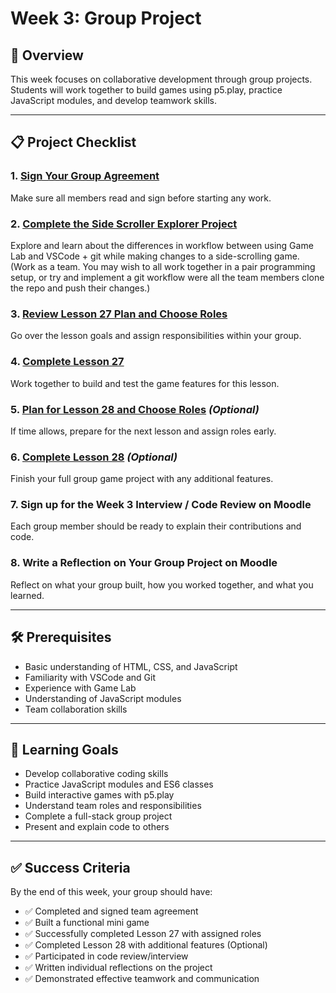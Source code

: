 # Week 3: Group Project

## 🎯 Overview

This week focuses on collaborative development through group projects. Students will work together to build games using p5.play, practice JavaScript modules, and develop teamwork skills.

---

## 📋 Project Checklist

### 1. **[Sign Your Group Agreement](./TEAM_AGREEMENT.md)**
Make sure all members read and sign before starting any work.

### 2. **[Complete the Side Scroller Explorer Project](https://github.com/rmccrear/side-scroller-explorer)**
Explore and learn about the differences in workflow between using Game Lab and VSCode + git while making changes to a side-scrolling game. (Work as a team. You may wish to all work together in a pair programming setup, or try and implement a git workflow were all the team members clone the repo and push their changes.)

### 3. **[Review Lesson 27 Plan and Choose Roles](./lesson-27/TEAM-ROLES.md)**
Go over the lesson goals and assign responsibilities within your group.

### 4. **[Complete Lesson 27](./lesson-27/lesson-27.md)**
Work together to build and test the game features for this lesson.

### 5. **[Plan for Lesson 28 and Choose Roles](./lesson-28/TEAM-ROLES.md)** *(Optional)*
If time allows, prepare for the next lesson and assign roles early.

### 6. **[Complete Lesson 28](./lesson-28/lesson-28.md)** *(Optional)*
Finish your full group game project with any additional features.

### 7. **Sign up for the Week 3 Interview / Code Review on Moodle**
Each group member should be ready to explain their contributions and code.

### 8. **Write a Reflection on Your Group Project on Moodle**
Reflect on what your group built, how you worked together, and what you learned.

---

## 🛠️ Prerequisites

* Basic understanding of HTML, CSS, and JavaScript
* Familiarity with VSCode and Git
* Experience with Game Lab
* Understanding of JavaScript modules
* Team collaboration skills

---

## 🎯 Learning Goals

* Develop collaborative coding skills
* Practice JavaScript modules and ES6 classes
* Build interactive games with p5.play
* Understand team roles and responsibilities
* Complete a full-stack group project
* Present and explain code to others

---

## ✅ Success Criteria

By the end of this week, your group should have:

* ✅ Completed and signed team agreement
* ✅ Built a functional mini game
* ✅ Successfully completed Lesson 27 with assigned roles
* ✅ Completed Lesson 28 with additional features (Optional)
* ✅ Participated in code review/interview
* ✅ Written individual reflections on the project
* ✅ Demonstrated effective teamwork and communication

